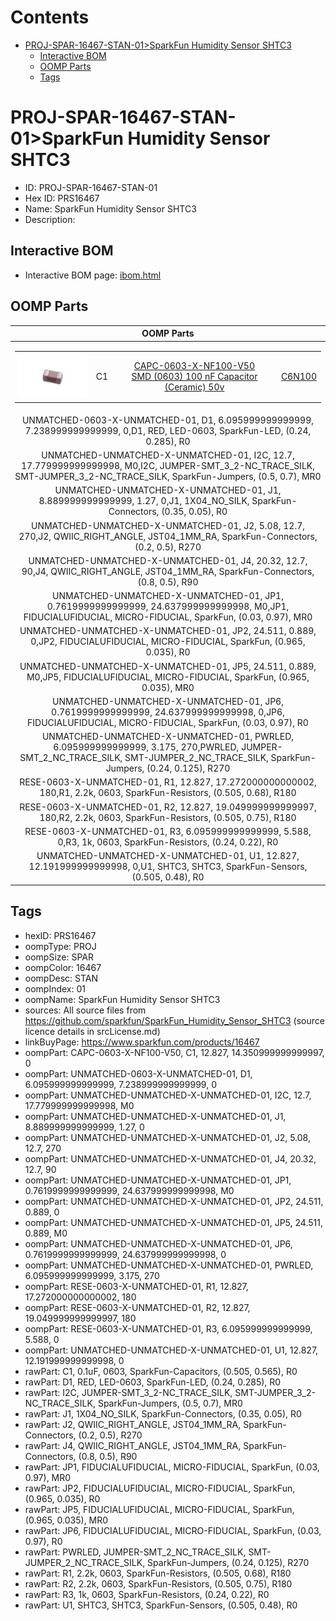 



Contents
========

* [PROJ-SPAR-16467-STAN-01>SparkFun Humidity Sensor SHTC3](#proj-spar-16467-stan-01sparkfun-humidity-sensor-shtc3)
	* [Interactive BOM](#interactive-bom)
	* [OOMP Parts](#oomp-parts)
	* [Tags](#tags)

# PROJ-SPAR-16467-STAN-01>SparkFun Humidity Sensor SHTC3

- ID: PROJ-SPAR-16467-STAN-01
- Hex ID: PRS16467
- Name: SparkFun Humidity Sensor SHTC3
- Description: 

## Interactive BOM

- Interactive BOM page: [ibom.html](kicad/bom/ibom.html)

## OOMP Parts
  

|OOMP Parts|
| :---: |
|<table><tr><td>![CAPC-0603-X-NF100-V50](https://raw.githubusercontent.com/oomlout/oomlout_OOMP_parts/main/CAPC-0603-X-NF100-V50/image_140.jpg)</td><td> C1</td><td>[CAPC-0603-X-NF100-V50<br>SMD (0603) 100 nF Capacitor (Ceramic) 50v](https://github.com/oomlout/oomlout_OOMP_parts/tree/main/CAPC-0603-X-NF100-V50/)</td><td>[C6N100](https://github.com/oomlout/oomlout_OOMP_parts/tree/main/CAPC-0603-X-NF100-V50/)</td></tr></table>|
|UNMATCHED-0603-X-UNMATCHED-01, D1, 6.095999999999999, 7.238999999999999, 0,D1, RED, LED-0603, SparkFun-LED, (0.24, 0.285), R0|
|UNMATCHED-UNMATCHED-X-UNMATCHED-01, I2C, 12.7, 17.779999999999998, M0,I2C, JUMPER-SMT_3_2-NC_TRACE_SILK, SMT-JUMPER_3_2-NC_TRACE_SILK, SparkFun-Jumpers, (0.5, 0.7), MR0|
|UNMATCHED-UNMATCHED-X-UNMATCHED-01, J1, 8.889999999999999, 1.27, 0,J1, 1X04_NO_SILK, SparkFun-Connectors, (0.35, 0.05), R0|
|UNMATCHED-UNMATCHED-X-UNMATCHED-01, J2, 5.08, 12.7, 270,J2, QWIIC_RIGHT_ANGLE, JST04_1MM_RA, SparkFun-Connectors, (0.2, 0.5), R270|
|UNMATCHED-UNMATCHED-X-UNMATCHED-01, J4, 20.32, 12.7, 90,J4, QWIIC_RIGHT_ANGLE, JST04_1MM_RA, SparkFun-Connectors, (0.8, 0.5), R90|
|UNMATCHED-UNMATCHED-X-UNMATCHED-01, JP1, 0.7619999999999999, 24.637999999999998, M0,JP1, FIDUCIALUFIDUCIAL, MICRO-FIDUCIAL, SparkFun, (0.03, 0.97), MR0|
|UNMATCHED-UNMATCHED-X-UNMATCHED-01, JP2, 24.511, 0.889, 0,JP2, FIDUCIALUFIDUCIAL, MICRO-FIDUCIAL, SparkFun, (0.965, 0.035), R0|
|UNMATCHED-UNMATCHED-X-UNMATCHED-01, JP5, 24.511, 0.889, M0,JP5, FIDUCIALUFIDUCIAL, MICRO-FIDUCIAL, SparkFun, (0.965, 0.035), MR0|
|UNMATCHED-UNMATCHED-X-UNMATCHED-01, JP6, 0.7619999999999999, 24.637999999999998, 0,JP6, FIDUCIALUFIDUCIAL, MICRO-FIDUCIAL, SparkFun, (0.03, 0.97), R0|
|UNMATCHED-UNMATCHED-X-UNMATCHED-01, PWRLED, 6.095999999999999, 3.175, 270,PWRLED, JUMPER-SMT_2_NC_TRACE_SILK, SMT-JUMPER_2_NC_TRACE_SILK, SparkFun-Jumpers, (0.24, 0.125), R270|
|RESE-0603-X-UNMATCHED-01, R1, 12.827, 17.272000000000002, 180,R1, 2.2k, 0603, SparkFun-Resistors, (0.505, 0.68), R180|
|RESE-0603-X-UNMATCHED-01, R2, 12.827, 19.049999999999997, 180,R2, 2.2k, 0603, SparkFun-Resistors, (0.505, 0.75), R180|
|RESE-0603-X-UNMATCHED-01, R3, 6.095999999999999, 5.588, 0,R3, 1k, 0603, SparkFun-Resistors, (0.24, 0.22), R0|
|UNMATCHED-UNMATCHED-X-UNMATCHED-01, U1, 12.827, 12.191999999999998, 0,U1, SHTC3, SHTC3, SparkFun-Sensors, (0.505, 0.48), R0|

## Tags

- hexID: PRS16467
- oompType: PROJ
- oompSize: SPAR
- oompColor: 16467
- oompDesc: STAN
- oompIndex: 01
- oompName: SparkFun Humidity Sensor SHTC3
- sources: All source files from https://github.com/sparkfun/SparkFun_Humidity_Sensor_SHTC3 (source licence details in srcLicense.md)
- linkBuyPage: https://www.sparkfun.com/products/16467
- oompPart: CAPC-0603-X-NF100-V50, C1, 12.827, 14.350999999999997, 0
- oompPart: UNMATCHED-0603-X-UNMATCHED-01, D1, 6.095999999999999, 7.238999999999999, 0
- oompPart: UNMATCHED-UNMATCHED-X-UNMATCHED-01, I2C, 12.7, 17.779999999999998, M0
- oompPart: UNMATCHED-UNMATCHED-X-UNMATCHED-01, J1, 8.889999999999999, 1.27, 0
- oompPart: UNMATCHED-UNMATCHED-X-UNMATCHED-01, J2, 5.08, 12.7, 270
- oompPart: UNMATCHED-UNMATCHED-X-UNMATCHED-01, J4, 20.32, 12.7, 90
- oompPart: UNMATCHED-UNMATCHED-X-UNMATCHED-01, JP1, 0.7619999999999999, 24.637999999999998, M0
- oompPart: UNMATCHED-UNMATCHED-X-UNMATCHED-01, JP2, 24.511, 0.889, 0
- oompPart: UNMATCHED-UNMATCHED-X-UNMATCHED-01, JP5, 24.511, 0.889, M0
- oompPart: UNMATCHED-UNMATCHED-X-UNMATCHED-01, JP6, 0.7619999999999999, 24.637999999999998, 0
- oompPart: UNMATCHED-UNMATCHED-X-UNMATCHED-01, PWRLED, 6.095999999999999, 3.175, 270
- oompPart: RESE-0603-X-UNMATCHED-01, R1, 12.827, 17.272000000000002, 180
- oompPart: RESE-0603-X-UNMATCHED-01, R2, 12.827, 19.049999999999997, 180
- oompPart: RESE-0603-X-UNMATCHED-01, R3, 6.095999999999999, 5.588, 0
- oompPart: UNMATCHED-UNMATCHED-X-UNMATCHED-01, U1, 12.827, 12.191999999999998, 0
- rawPart: C1, 0.1uF, 0603, SparkFun-Capacitors, (0.505, 0.565), R0
- rawPart: D1, RED, LED-0603, SparkFun-LED, (0.24, 0.285), R0
- rawPart: I2C, JUMPER-SMT_3_2-NC_TRACE_SILK, SMT-JUMPER_3_2-NC_TRACE_SILK, SparkFun-Jumpers, (0.5, 0.7), MR0
- rawPart: J1, 1X04_NO_SILK, SparkFun-Connectors, (0.35, 0.05), R0
- rawPart: J2, QWIIC_RIGHT_ANGLE, JST04_1MM_RA, SparkFun-Connectors, (0.2, 0.5), R270
- rawPart: J4, QWIIC_RIGHT_ANGLE, JST04_1MM_RA, SparkFun-Connectors, (0.8, 0.5), R90
- rawPart: JP1, FIDUCIALUFIDUCIAL, MICRO-FIDUCIAL, SparkFun, (0.03, 0.97), MR0
- rawPart: JP2, FIDUCIALUFIDUCIAL, MICRO-FIDUCIAL, SparkFun, (0.965, 0.035), R0
- rawPart: JP5, FIDUCIALUFIDUCIAL, MICRO-FIDUCIAL, SparkFun, (0.965, 0.035), MR0
- rawPart: JP6, FIDUCIALUFIDUCIAL, MICRO-FIDUCIAL, SparkFun, (0.03, 0.97), R0
- rawPart: PWRLED, JUMPER-SMT_2_NC_TRACE_SILK, SMT-JUMPER_2_NC_TRACE_SILK, SparkFun-Jumpers, (0.24, 0.125), R270
- rawPart: R1, 2.2k, 0603, SparkFun-Resistors, (0.505, 0.68), R180
- rawPart: R2, 2.2k, 0603, SparkFun-Resistors, (0.505, 0.75), R180
- rawPart: R3, 1k, 0603, SparkFun-Resistors, (0.24, 0.22), R0
- rawPart: U1, SHTC3, SHTC3, SparkFun-Sensors, (0.505, 0.48), R0
